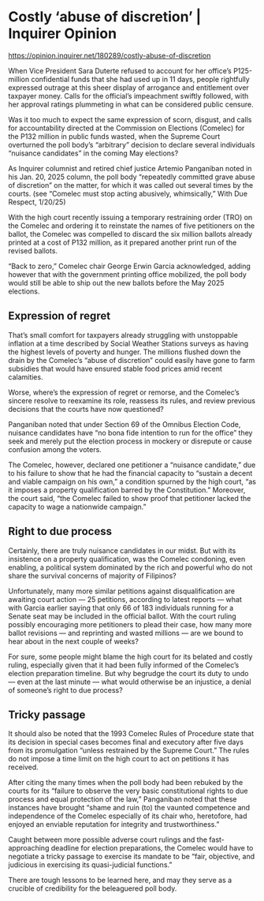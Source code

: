 # Costly ‘abuse of discretion’ | Inquirer Opinion

https://opinion.inquirer.net/180289/costly-abuse-of-discretion



When Vice President Sara Duterte refused to account for her office’s P125-million confidential funds that she had used up in 11 days, people rightfully expressed outrage at this sheer display of arrogance and entitlement over taxpayer money. Calls for the official’s impeachment swiftly followed, with her approval ratings plummeting in what can be considered public censure.

Was it too much to expect the same expression of scorn, disgust, and calls for accountability directed at the Commission on Elections (Comelec) for the P132 million in public funds wasted, when the Supreme Court overturned the poll body’s “arbitrary” decision to declare several individuals “nuisance candidates” in the coming May elections?

As Inquirer columnist and retired chief justice Artemio Panganiban noted in his Jan. 20, 2025 column, the poll body “repeatedly committed grave abuse of discretion” on the matter, for which it was called out several times by the courts. (see “Comelec must stop acting abusively, whimsically,” With Due Respect, 1/20/25)

With the high court recently issuing a temporary restraining order (TRO) on the Comelec and ordering it to reinstate the names of five petitioners on the ballot, the Comelec was compelled to discard the six million ballots already printed at a cost of P132 million, as it prepared another print run of the revised ballots.

“Back to zero,” Comelec chair George Erwin Garcia acknowledged, adding however that with the government printing office mobilized, the poll body would still be able to ship out the new ballots before the May 2025 elections.



##  Expression of regret



That’s small comfort for taxpayers already struggling with unstoppable inflation at a time described by Social Weather Stations surveys as having the highest levels of poverty and hunger. The millions flushed down the drain by the Comelec’s “abuse of discretion” could easily have gone to farm subsidies that would have ensured stable food prices amid recent calamities.

Worse, where’s the expression of regret or remorse, and the Comelec’s sincere resolve to reexamine its role, reassess its rules, and review previous decisions that the courts have now questioned?

Panganiban noted that under Section 69 of the Omnibus Election Code, nuisance candidates have “no bona fide intention to run for the office” they seek and merely put the election process in mockery or disrepute or cause confusion among the voters.

The Comelec, however, declared one petitioner a “nuisance candidate,” due to his failure to show that he had the financial capacity to “sustain a decent and viable campaign on his own,” a condition spurned by the high court, “as it imposes a property qualification barred by the Constitution.” Moreover, the court said, “the Comelec failed to show proof that petitioner lacked the capacity to wage a nationwide campaign.”



##  Right to due process



Certainly, there are truly nuisance candidates in our midst. But with its insistence on a property qualification, was the Comelec condoning, even enabling, a political system dominated by the rich and powerful who do not share the survival concerns of majority of Filipinos?

Unfortunately, many more similar petitions against disqualification are awaiting court action — 25 petitions, according to latest reports — what with Garcia earlier saying that only 66 of 183 individuals running for a Senate seat may be included in the official ballot. With the court ruling possibly encouraging more petitioners to plead their case, how many more ballot revisions — and reprinting and wasted millions — are we bound to hear about in the next couple of weeks?

For sure, some people might blame the high court for its belated and costly ruling, especially given that it had been fully informed of the Comelec’s election preparation timeline. But why begrudge the court its duty to undo — even at the last minute — what would otherwise be an injustice, a denial of someone’s right to due process?



##  Tricky passage



It should also be noted that the 1993 Comelec Rules of Procedure state that its decision in special cases becomes final and executory after five days from its promulgation “unless restrained by the Supreme Court.” The rules do not impose a time limit on the high court to act on petitions it has received.

After citing the many times when the poll body had been rebuked by the courts for its “failure to observe the very basic constitutional rights to due process and equal protection of the law,” Panganiban noted that these instances have brought “shame and ruin (to) the vaunted competence and independence of the Comelec especially of its chair who, heretofore, had enjoyed an enviable reputation for integrity and trustworthiness.”

Caught between more possible adverse court rulings and the fast-approaching deadline for election preparations, the Comelec would have to negotiate a tricky passage to exercise its mandate to be “fair, objective, and judicious in exercising its quasi-judicial functions.”

There are tough lessons to be learned here, and may they serve as a crucible of credibility for the beleaguered poll body.
